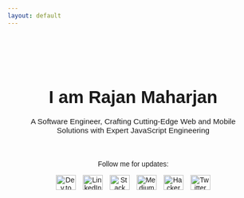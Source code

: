 ```yaml
---
layout: default
---
```


<link rel="icon" href="/favicon.ico" type="image/x-icon" />

<div class="main-content">
  <h1>I am Rajan Maharjan</h1>
  <p>A Software Engineer, Crafting Cutting-Edge Web and Mobile Solutions with Expert JavaScript Engineering</p>

  <!-- Social Media Links -->
  <p class="follow-social-title">Follow me for updates:</p>

  <div class="social-icons">
    <a href="https://dev.to/{{ site.devto_username }}" target="_blank"><img src="https://raw.githubusercontent.com/rahuldkjain/github-profile-readme-generator/master/src/images/icons/Social/devto.svg" alt="Dev.to" height="30" width="40" /></a>
    <a href="https://linkedin.com/in/{{ site.linkedin_username }}" target="_blank"><img src="https://raw.githubusercontent.com/rahuldkjain/github-profile-readme-generator/master/src/images/icons/Social/linked-in-alt.svg" alt="LinkedIn" height="30" width="40" /></a>
    <a href="https://stackoverflow.com/users/{{ site.stackoverflow_userid }}" target="_blank"><img src="https://raw.githubusercontent.com/rahuldkjain/github-profile-readme-generator/master/src/images/icons/Social/stack-overflow.svg" alt="Stack Overflow" height="30" width="40" /></a>
    <a href="https://medium.com/@{{ site.medium_username }}" target="_blank"><img src="https://raw.githubusercontent.com/rahuldkjain/github-profile-readme-generator/master/src/images/icons/Social/medium.svg" alt="Medium" height="30" width="40" /></a>
    <a href="https://www.hackerrank.com/{{ site.hackerrank_username }}" target="_blank"><img src="https://raw.githubusercontent.com/rahuldkjain/github-profile-readme-generator/master/src/images/icons/Social/hackerrank.svg" alt="HackerRank" height="30" width="40" /></a>
    <a href="https://twitter.com/{{ site.twitter_username }}" target="_blank"><img src="https://raw.githubusercontent.com/rahuldkjain/github-profile-readme-generator/master/src/images/icons/Social/twitter.svg" alt="Twitter" height="30" width="40" /></a>
  </div>
</div>

<style>
  .main-content {
    text-align: center;
    margin-top: 50px;
    font-family: 'Arial', sans-serif;
    max-width: 600px;
    margin: 50px auto;
    padding: 20px;
  }

  h1 {
    font-size: 2.5em;
    margin-top: 50px;
    margin-bottom: 20px;
  }

  p {
    font-size: 1.1em;
  }

  .follow-social-title {
    font-size: 1em;
    margin-top: 50px;
   }

  .social-icons img {
    margin: 0 5px;
    vertical-align: middle;
  }
</style>
